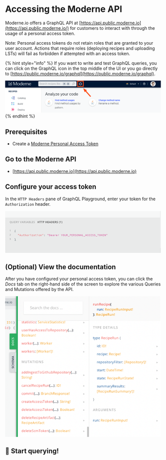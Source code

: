 # Accessing the Moderne API

Moderne.io offers a GraphQL API at [https://api.public.moderne.io](https://api.public.moderne.io/) for customers to interact with through the usage of a personal access token.

Note: Personal access tokens do not retain roles that are granted to your user account. Actions that require roles (deploying recipes and uploading LSTs) will fail as forbidden if attempted with an access token.

{% hint style="info" %}
If you want to write and test GraphQL queries, you can click on the GraphQL icon in the top middle of the UI or you go directly to [https://public.moderne.io/graphql](https://public.moderne.io/graphql).

![](../.gitbook/assets/graphql-link.png)
{% endhint %}

## Prerequisites

* Create a [Moderne Personal Access Token](../references/create-api-access-tokens.md)

## Go to the Moderne API

* [https://api.public.moderne.io](https://api.public.moderne.io)

## Configure your access token

In the `HTTP Headers` pane of GraphQL Playground, enter your token for the `Authorization` header.

![](../.gitbook/assets/graphql-playground.png)

## (Optional) View the documentation

After you have configured your personal access token, you can click the _Docs_ tab on the right-hand side of the screen to explore the various Queries and Mutations offered by the API.

![](../.gitbook/assets/graphql-playground-docs.png)

## 🚀 Start querying!
